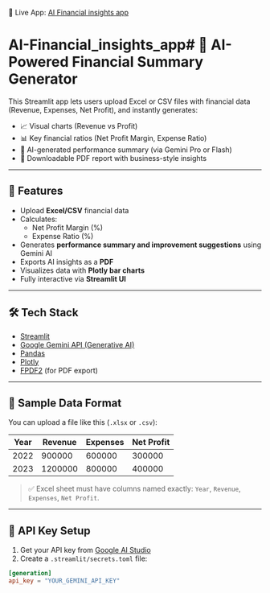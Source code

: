 🔗 Live App: [AI Financial insights app](https://ai-financial-insights-app.streamlit.app/)



# AI-Financial_insights_app# 💼 AI-Powered Financial Summary Generator

This Streamlit app lets users upload Excel or CSV files with financial data (Revenue, Expenses, Net Profit), and instantly generates:

- 📈 Visual charts (Revenue vs Profit)
- 📊 Key financial ratios (Net Profit Margin, Expense Ratio)
- 🤖 AI-generated performance summary (via Gemini Pro or Flash)
- 📄 Downloadable PDF report with business-style insights

---

## 🚀 Features

- Upload **Excel/CSV** financial data
- Calculates:
  - Net Profit Margin (%)
  - Expense Ratio (%)
- Generates **performance summary and improvement suggestions** using Gemini AI
- Exports AI insights as a **PDF**
- Visualizes data with **Plotly bar charts**
- Fully interactive via **Streamlit UI**

---

## 🛠️ Tech Stack

- [Streamlit](https://streamlit.io/)
- [Google Gemini API (Generative AI)](https://ai.google.dev/)
- [Pandas](https://pandas.pydata.org/)
- [Plotly](https://plotly.com/)
- [FPDF2](https://py-pdf.github.io/fpdf2/) (for PDF export)

---

## 📂 Sample Data Format

You can upload a file like this (`.xlsx` or `.csv`):

| Year | Revenue | Expenses | Net Profit |
|------|---------|----------|------------|
| 2022 | 900000  | 600000   | 300000     |
| 2023 | 1200000 | 800000   | 400000     |

> ✅ Excel sheet must have columns named exactly: `Year`, `Revenue`, `Expenses`, `Net Profit`.

---

## 🔐 API Key Setup

1. Get your API key from [Google AI Studio](https://makersuite.google.com/app/apikey)
2. Create a `.streamlit/secrets.toml` file:

```toml
[generation]
api_key = "YOUR_GEMINI_API_KEY"
